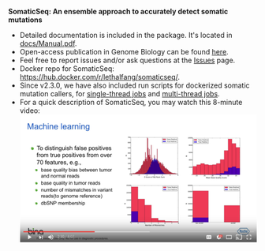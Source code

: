<b>SomaticSeq: An ensemble approach to accurately detect somatic mutations</b>

* Detailed documentation is included in the package. It's located in [docs/Manual.pdf](docs/Manual.pdf "Documentation").
* Open-access publication in Genome Biology can be found [here](http://dx.doi.org/10.1186/s13059-015-0758-2 "SomaticSeq paper").
* Feel free to report issues and/or ask questions at the [Issues](../../issues "Issues") page.
* Docker repo for SomaticSeq: https://hub.docker.com/r/lethalfang/somaticseq/.
* Since v2.3.0, we have also included run scripts for dockerized somatic mutation callers, for [single-thread jobs](utilities/dockered_pipelines/singleThread) and [multi-thread jobs](utilities/dockered_pipelines/multiThreads).
* For a quick description of SomaticSeq, you may watch this 8-minute video:
  [![SomaticSeq Video](SomaticSeqYoutube.png)](https://www.youtube.com/watch?v=MnJdTQWWN6w "SomaticSeq Video")
